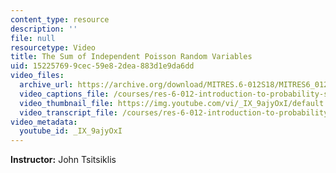 ```yaml
---
content_type: resource
description: ''
file: null
resourcetype: Video
title: The Sum of Independent Poisson Random Variables
uid: 15225769-9cec-59e8-2dea-883d1e9da6dd
video_files:
  archive_url: https://archive.org/download/MITRES.6-012S18/MITRES6_012S18_L23-02_300k.mp4
  video_captions_file: /courses/res-6-012-introduction-to-probability-spring-2018/2d74edf12b5550f8bd58e7ade79a8e57_IX9ajyOxI.vtt
  video_thumbnail_file: https://img.youtube.com/vi/_IX_9ajyOxI/default.jpg
  video_transcript_file: /courses/res-6-012-introduction-to-probability-spring-2018/6b4c398d93cb5fd3037962100d90c9bb_IX9ajyOxI.pdf
video_metadata:
  youtube_id: _IX_9ajyOxI
---
```


**Instructor:** John Tsitsiklis